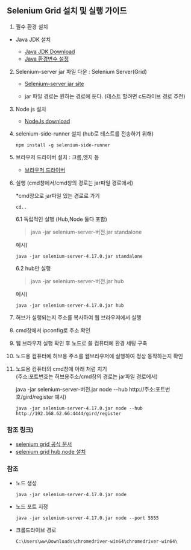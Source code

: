 ## Selenium Grid 설치 및 실행 가이드

1. 필수 환경 설치
- Java JDK 설치 

    - [Java JDK Download](https://www.oracle.com/kr/java/technologies/downloads/)   
    - [Java 환경변수 설정](https://coding-factory.tistory.com/838)
 
2. Selenium-server jar 파일 다운 : Selenium Server(Grid)
   
    - [Selenium-server jar site](https://www.selenium.dev/downloads/)

    - jar 파일 경로는 원하는 경로에 둔다. (테스트 할려면 c드라이브 경로 추천)

3. Node js 설치   
    - [NodeJs download](https://nodejs.org/en/download/current)
4. selenium-side-runner 설치 (hub로 테스트를 전송하기 위해)
    ```
    npm install -g selenium-side-runner
    ```

5. 브라우저 드라이버 설치 : 크롬,엣지 등

    - [브라우저 드라이버](https://www.selenium.dev/documentation/webdriver/troubleshooting/errors/driver_location/#use-the-path-environment-variable)

6. 실행 (cmd창에서/cmd창의 경로는 jar파일 경로에서)
    
    *cmd창으로 jar파일 있는 경로로 가기
    ``` 
    cd..
    ```

    6.1 독립적인 실행 (Hub,Node 둘다 포함)

    > java -jar selenium-server-버전.jar standalone  

    예시)
    ```   
    java -jar selenium-server-4.17.0.jar standalone
    ```

    6.2 hub만 실행
    
    > java -jar selenium-server-버전.jar hub

    예시)
    ``` 
    java -jar selenium-server-4.17.0.jar hub
    ```

7. 허브가 실행되는지 주소를 복사하여 웹 브라우저에서 실행

8. cmd창에서 ipconfig로 주소 확인

9. 웹 브라우저 실행 확인 후 노드로 쓸 컴퓨터에 환경 세팅 구축

10. 노드용 컴퓨터에 허브용 주소를 웹브라우저에 실행하여 정상 동작하는지 확인

11. 노드용 컴퓨터의 cmd창에 아래 처럼 치기   
    (주소:포트번호는 허브용주소/cmd창의 경로는 jar파일 경로에서)

    java -jar selenium-server-버전.jar node --hub http://주소:포트번호/gird/register
    예시)
    ```
    java -jar selenium-server-4.17.0.jar node --hub http://192.168.62.66:4444/gird/register
    ```
### 참조 링크)   
- [selenium grid 공식 문서](https://www.selenium.dev/documentation/grid/getting_started/)   
- [selenium grid hub,node 설치](https://www.whatap.io/ko/blog/39/)

### 참조

- 노드 생성
    ```
    java -jar selenium-server-4.17.0.jar node
    ```
- 노드 포트 지정
    ```
    java -jar selenium-server-4.17.0.jar node --port 5555
    ```
- 크롬드라이브 경로
    ```
    C:\Users\ww\Downloads\chromedriver-win64\chromedriver-win64\
    ```